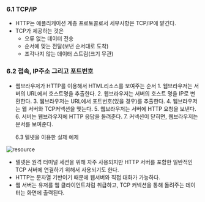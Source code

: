 ### 6.1 TCP/IP

- HTTP는 애플리케이션 계층 프로토콜로서 세부사항은 TCP/IP에 맡긴다.
- TCP가 제공하는 것은
  - 오류 없는 데이터 전송
  - 순서에 맞는 전달(보낸 순서대로 도착)
  - 조각나지 않는 데이터 스트림(크기 무관)

### 6.2 접속, IP주소 그리고 포트번호

- 웹브라우저가 HTTP를 이용해서 HTML리소스를 보여주는 순서 1. 웹브라우저는 서버의 URL에서 호스트명을 추출한다. 2. 웹브라우저는 서버의 호스트 명을 IP로 변환한다. 3. 웹브라우저는 URL에서 포트번호(있을 경우)를 추출한다. 4. 웹브라우저는 웹 서버와 TCP커넥션을 맺는다. 5. 웹브라우저는 서버에 HTTP 요청을 보낸다. 6. 서버는 웹브라우저에 HTTP 응답을 돌려준다. 7. 커넥션이 닫히면, 웹브라우저는 문서를 보여준다.

  6.3 텔넷을 이용한 실제 예제

![resource](https://velog.velcdn.com/images/juyeon0526/post/2ccb97a7-799d-4131-b9f8-adbe14b524a3/image.png)
- 텔넷은 원격 터미널 세션을 위해 자주 사용되지만 HTTP 서버를 포함한 일반적인 TCP 서버에 연결하기 위해서 사용되기도 한다.
- HTTP는 문자열 기반이기 때문에 웹서버와 직접 대화가 가능하다.
- 웹 서버는 유저를 웹 클라이언트처럼 취급하고, TCP 커넥션을 통해 돌려주는 데이터는 화면에 출력된다.

